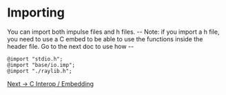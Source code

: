 # Importing
You can import both impulse files and h files.
-- Note: if you import a h file, you need to use a C embed to be able to use the functions inside the header file. Go to the next doc to use how --
```
@import "stdio.h";
@import "base/io.imp";
@import "./raylib.h";
```

<a href="./CInterop.md">Next -> C Interop / Embedding</a>

